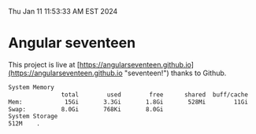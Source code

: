Thu Jan 11 11:53:33 AM EST 2024

# Angular seventeen


This project is live at [https://angularseventeen.github.io](https://angularseventeen.github.io "seventeen!") thanks to Github.

```bash
System Memory
               total        used        free      shared  buff/cache   available
Mem:            15Gi       3.3Gi       1.8Gi       528Mi        11Gi        12Gi
Swap:          8.0Gi       768Ki       8.0Gi
System Storage
512M	.
